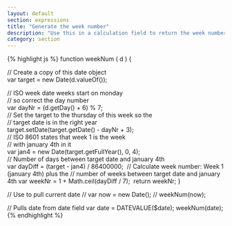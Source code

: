```yaml
---
layout: default
section: expressions
title: "Generate the week number"
description: "Use this in a calculation field to return the week number from the current date or from a date field."
category: section
---
```


{% highlight  js %}
function weekNum ( d ) {

  // Create a copy of this date object  
  var target  = new Date(d.valueOf());  

  // ISO week date weeks start on monday  
  // so correct the day number  
  var dayNr   = (d.getDay() + 6) % 7;  
​
  // Set the target to the thursday of this week so the  
  // target date is in the right year  
  target.setDate(target.getDate() - dayNr + 3);  
​
  // ISO 8601 states that week 1 is the week  
  // with january 4th in it  
  var jan4    = new Date(target.getFullYear(), 0, 4);  
​
  // Number of days between target date and january 4th  
  var dayDiff = (target - jan4) / 86400000;
​
  // Calculate week number: Week 1 (january 4th) plus the
  // number of weeks between target date and january 4th
  var weekNr = 1 + Math.ceil(dayDiff / 7);
​
  return weekNr;
​
}

// Use to pull current date
​// var now = new Date();
// weekNum(now);

// Pulls date from date field
var date = DATEVALUE($date);
weekNum(date);
{% endhighlight %}
